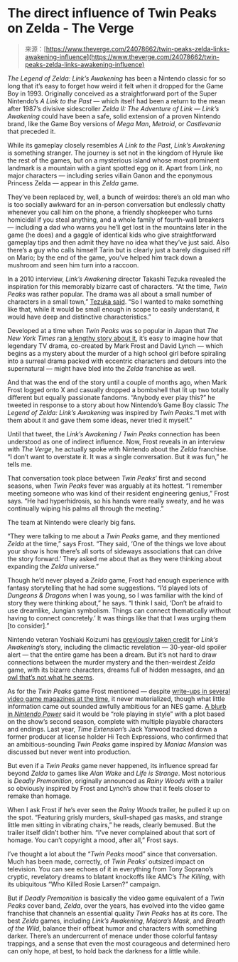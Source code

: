 <!--yml
category: 未分类
date: 2024-05-29 13:22:27
-->

# The direct influence of Twin Peaks on Zelda - The Verge

> 来源：[https://www.theverge.com/24078662/twin-peaks-zelda-links-awakening-influence](https://www.theverge.com/24078662/twin-peaks-zelda-links-awakening-influence)

*The Legend of Zelda: Link’s Awakening* has been a Nintendo classic for so long that it’s easy to forget how weird it felt when it dropped for the Game Boy in 1993\. Originally conceived as a straightforward port of the Super Nintendo’s *A Link to the Past* — which itself had been a return to the mean after 1987’s divisive sidescroller *Zelda II: The Adventure of Link* — *Link’s Awakening* could have been a safe, solid extension of a proven Nintendo brand, like the Game Boy versions of *Mega Man*, *Metroid*, or *Castlevania* that preceded it.

While its gameplay closely resembles *A Link to the Past*, *Link’s Awakening* is something stranger. The journey is set not in the kingdom of Hyrule like the rest of the games, but on a mysterious island whose most prominent landmark is a mountain with a giant spotted egg on it. Apart from Link, no major characters — including series villain Ganon and the eponymous Princess Zelda — appear in this *Zelda* game. 

They’ve been replaced by, well, a bunch of weirdos: there’s an old man who is too socially awkward for an in-person conversation but endlessly chatty whenever you call him on the phone, a friendly shopkeeper who turns homicidal if you steal anything, and a whole family of fourth-wall breakers — including a dad who warns you he’ll get lost in the mountains later in the game (he does) and a gaggle of identical kids who give straightforward gameplay tips and then admit they have no idea what they’ve just said. Also there’s a guy who calls himself Tarin but is clearly just a barely disguised riff on Mario; by the end of the game, you’ve helped him track down a mushroom and seen him turn into a raccoon.

In a 2010 interview, *Link’s Awakening* director Takashi Tezuka revealed the inspiration for this memorably bizarre cast of characters. “At the time, *Twin Peaks* was rather popular. The drama was all about a small number of characters in a small town,” [Tezuka said](https://www.nintendo.co.uk/Iwata-Asks/Iwata-Asks-The-Legend-of-Zelda-Spirit-Tracks/Iwata-Asks-Zelda-Handheld-History-/3-Make-All-Characters-Suspicious-Types/3-Make-All-Characters-Suspicious-Types-233845.html). “So I wanted to make something like that, while it would be small enough in scope to easily understand, it would have deep and distinctive characteristics.”

Developed at a time when *Twin Peaks* was so popular in Japan that *The New York Times* ran [a lengthy story about it](https://www.nytimes.com/1992/08/02/movies/film-export-news-twin-peaks-mania-peaks-in-japan.html), it’s easy to imagine how that legendary TV drama, co-created by Mark Frost and David Lynch — which begins as a mystery about the murder of a high school girl before spiraling into a surreal drama packed with eccentric characters and detours into the supernatural — might have bled into the *Zelda* franchise as well.

And that was the end of the story until a couple of months ago, when Mark Frost logged onto X and casually dropped a bombshell that lit up two totally different but equally passionate fandoms. “Anybody ever play this?” he tweeted in response to a story about how Nintendo’s Game Boy classic *The Legend of Zelda: Link’s Awakening* was inspired by *Twin Peaks*.“I met with them about it and gave them some ideas, never tried it myself.”

Until that tweet, the *Link’s Awakening* / *Twin Peaks* connection has been understood as one of indirect influence. Now, Frost reveals in an interview with *The Verge*, he actually spoke with Nintendo about the *Zelda* franchise. “I don’t want to overstate it. It was a single conversation. But it was fun,” he tells me. 

That conversation took place between *Twin Peaks*’ first and second seasons, when *Twin Peaks* fever was arguably at its hottest. “I remember meeting someone who was kind of their resident engineering genius,” Frost says. “He had hyperhidrosis, so his hands were really sweaty, and he was continually wiping his palms all through the meeting.”

The team at Nintendo were clearly big fans.

“They were talking to me about a *Twin Peaks* game, and they mentioned *Zelda* at the time,” says Frost. “They said, ‘One of the things we love about your show is how there’s all sorts of sideways associations that can drive the story forward.’ They asked me about that as they were thinking about expanding the *Zelda* universe.”

Though he’d never played a *Zelda* game, Frost had enough experience with fantasy storytelling that he had some suggestions. “I’d played lots of *Dungeons & Dragons* when I was young, so I was familiar with the kind of story they were thinking about,” he says. “I think I said, ‘Don’t be afraid to use dreamlike, Jungian symbolism. Things can connect thematically without having to connect concretely.’ It was things like that that I was urging them [to consider].”

Nintendo veteran Yoshiaki Koizumi has [previously taken credit](https://www.wired.com/2007/12/interview-super/?redirectURL=https%3A%2F%2Fwww.wired.com%2F2007%2F12%2Finterview-super%2F) for *Link’s Awakening*’s story, including the climactic revelation — 30-year-old spoiler alert — that the entire game has been a dream. But it’s not hard to draw connections between the murder mystery and the then-weirdest *Zelda* game, with its bizarre characters, dreams full of hidden messages, and [an owl that’s not what he seems](https://www.zeldadungeon.net/wiki/Owl).

As for the *Twin Peaks* game Frost mentioned — despite [write-ups in several video game magazines at the time](http://www.nesworld.com/mirror/nr.php), it never materialized, though what little information came out sounded awfully ambitious for an NES game. [A blurb in *Nintendo Power*](https://readcomiconline.li/Comic/Nintendo-Power/Issue-22?id=50371&readType=1) said it would be “role playing in style” with a plot based on the show’s second season, complete with multiple playable characters and endings. Last year, *Time Extension*’s Jack Yarwood tracked down a former producer at license holder Hi Tech Expressions, who confirmed that an ambitious-sounding *Twin Peaks* game inspired by *Maniac Mansion* was discussed but never went into production.

But even if a *Twin Peaks* game never happened, its influence spread far beyond *Zelda* to games like *Alan Wake* and *Life is Strange*. Most notorious is *Deadly Premonition*, originally announced as *Rainy Woods* with a trailer so obviously inspired by Frost and Lynch’s show that it feels closer to remake than homage.

When I ask Frost if he’s ever seen the *Rainy Woods* trailer, he pulled it up on the spot. “Featuring grisly murders, skull-shaped gas masks, and strange little men sitting in vibrating chairs,” he reads, clearly bemused. But the trailer itself didn’t bother him. “I’ve never complained about that sort of homage. You can’t copyright a mood, after all,” Frost says.

I’ve thought a lot about the “*Twin Peaks* mood” since that conversation. Much has been made, correctly, of *Twin Peaks*’ outsized impact on television. You can see echoes of it in everything from Tony Soprano’s cryptic, revelatory dreams to blatant knockoffs like AMC’s *The Killing*, with its ubiquitous “Who Killed Rosie Larsen?” campaign.

But if *Deadly Premonition* is basically the video game equivalent of a *Twin Peaks* cover band, *Zelda*, over the years, has evolved into the video game franchise that channels an essential quality *Twin Peaks* has at its core. The best *Zelda* games, including *Link’s Awakening*, *Majora’s Mask*, and *Breath of the Wild*, balance their offbeat humor and characters with something darker. There’s an undercurrent of menace under those colorful fantasy trappings, and a sense that even the most courageous and determined hero can only hope, at best, to hold back the darkness for a little while.
